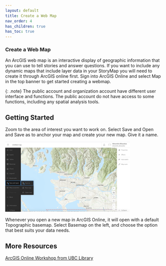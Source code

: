 ```yaml
---
layout: default
title: Create a Web Map
nav_order: 4
has_children: true
has_toc: true
---
```

### Create a Web Map

An ArcGIS web map is an interactive display of geographic information that you can use to tell stories and answer questions. If you want to include any dynamic maps that include layer data in your StoryMap you will need to create it through ArcGIS online first. Sign into ArcGIS Online and select Map in the top banner to get started creating a webmap. 

{: .note}
The public account and organization account have different user interface and functions. The public account do not have access to some functions, including any spatial analysis tools.

## Getting Started

Zoom to the area of interest you want to work on. Select Save and Open and Save as to anchor your map and create your new map. Give it a name.

<img src="images/WebmapZOom.png" alt="fig1" style="width:400px;"/>

Whenever you open a new map in ArcGIS Online, it will open with a default Topographic basemap. Select Basemap on the left, and choose the option that best suits your data needs.

## More Resources
[ArcGIS Online Workshop from UBC Library](https://ubc-library-rc.github.io/intro-AGOL/content/create-a-web-map.html)











